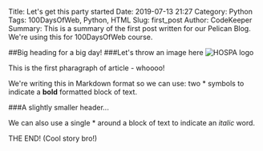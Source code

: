 Title: Let's get this party started
Date: 2019-07-13 21:27
Category: Python
Tags: 100DaysOfWeb, Python, HTML
Slug: first_post
Author: CodeKeeper
Summary: This is a summary of the first post written for our Pelican Blog. We're using this for 100DaysOfWeb course.


##Big heading for a big day!
###Let's throw an image here
![HOSPA logo]({static}/images/logo.png)

This is the first pharagraph of article - whoooo!

We're writing this in Markdown format so we can use:
two * symbols to indicate a **bold** formatted block of text.


###A slightly smaller header...

We can also use a single * around a block of text to indicate an *italic* word.

THE END! (Cool story bro!)